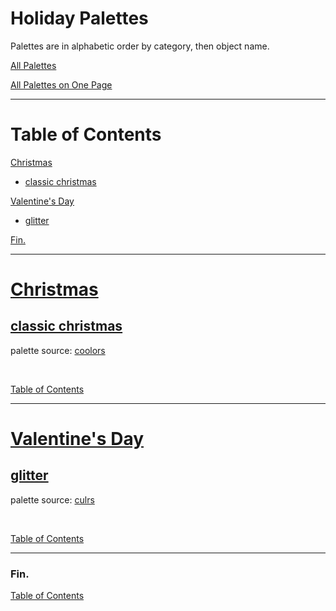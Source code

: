 <!--suppress JSUnresolvedLibraryURL -->
<!-- Coolors Palette Widget -->
<script src="https://coolors.co/palette-widget/widget.js"></script>

# Holiday Palettes

Palettes are in alphabetic order by category, then object name.

[All Palettes](../all-palettes.md)

[All Palettes on One Page](../all-palettes_one-page.md)

----

# Table of Contents

[Christmas](#christmas)
  * [classic christmas](#classic-christmas)

[Valentine's Day](#valentines-day)
  * [glitter](#glitter)

[Fin.](#fin)

----

# [Christmas](./christmas/christmas-palettes.md)

## [classic christmas](./christmas/christmas-palettes.md#classic-christmas)

palette source:
<a href="https://coolors.co/palette/bb010b-cd1624-006f57-23856d-faf8f8" target="_blank" rel="noopener noreferrer">coolors</a>

<!-- Coolors Palette Widget -->
<script data-id="048851888975141655">new CoolorsPaletteWidget("048851888975141655", ["bc010a","d01625","007058","23856d","fbf9f9"],"classic christmas"); </script>
<br/>

[Table of Contents](#table-of-contents)

----

# [Valentine's Day](./valentines-day/valentines-day-palettes.md)

## [glitter](./valentines-day/valentines-day-palettes.md#glitter)

palette source:
<a href="https://culrs.com/palette/fce4ecf8bbd0f48fb1f06292ec407a" target="_blank" rel="noopener noreferrer">culrs</a>

<!-- Coolors Palette Widget -->
<script data-id="09635237276120507">new CoolorsPaletteWidget("09635237276120507", ["fce3ec","f8b9ce","f490b1","f06090","ec417a"],"glitter"); </script>
<br/>

[Table of Contents](#table-of-contents)

----

### Fin.

[Table of Contents](#table-of-contents)
